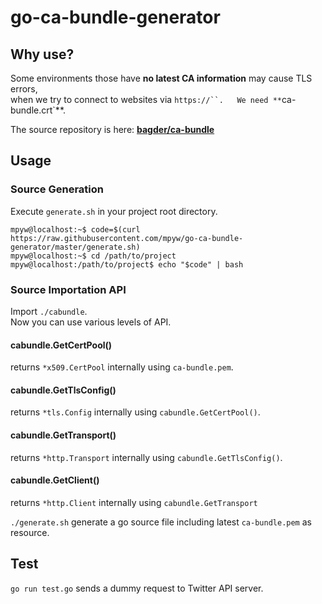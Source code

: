 # go-ca-bundle-generator

## Why use?

Some environments those have **no latest CA information** may cause TLS errors,  
when we try to connect to websites via `https://``.  
We need **`ca-bundle.crt`**.

The source repository is here: **[bagder/ca-bundle](https://github.com/bagder/ca-bundle)**

## Usage

### Source Generation

Execute `generate.sh` in your project root directory.

```ShellSession
mpyw@localhost:~$ code=$(curl https://raw.githubusercontent.com/mpyw/go-ca-bundle-generator/master/generate.sh)
mpyw@localhost:~$ cd /path/to/project
mpyw@localhost:/path/to/project$ echo "$code" | bash
```

### Source Importation API

Import `./cabundle`.  
Now you can use various levels of API.

#### cabundle.GetCertPool()

returns `*x509.CertPool` internally using `ca-bundle.pem`.

#### cabundle.GetTlsConfig()

returns `*tls.Config` internally using `cabundle.GetCertPool()`.

#### cabundle.GetTransport()

returns `*http.Transport` internally using `cabundle.GetTlsConfig()`.

#### cabundle.GetClient()

returns `*http.Client` internally using `cabundle.GetTransport`

`./generate.sh` generate a go source file including latest `ca-bundle.pem` as resource.

## Test

`go run test.go` sends a dummy request to Twitter API server.
